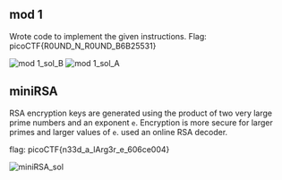 ## mod 1
Wrote code to implement the given instructions. Flag: picoCTF{R0UND_N_R0UND_B6B25531}

![mod 1_sol_B](https://github.com/mizar-0/Cryptonite-JTP-2/assets/76529146/c7ab72f3-2218-45db-bb03-a9fed6d6e398)
![mod 1_sol_A](https://github.com/mizar-0/Cryptonite-JTP-2/assets/76529146/f05ddad5-b21d-4808-99e3-2166f6ccfa90)

## miniRSA
RSA encryption keys are generated using the product of two very large prime numbers and an exponent `e`. Encryption is more secure for larger primes and larger values of `e`.
used an online RSA decoder.

flag: picoCTF{n33d_a_lArg3r_e_606ce004}

![miniRSA_sol](https://github.com/mizar-0/Cryptonite-JTP-2/assets/76529146/4190128c-daa7-424d-8f03-371453d7021a)






